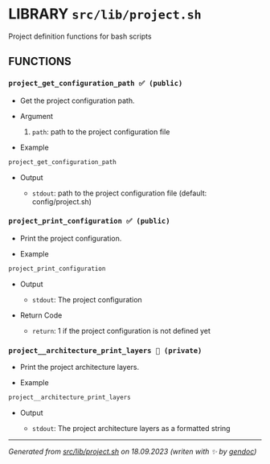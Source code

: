 # LIBRARY `src/lib/project.sh`

Project definition functions for bash scripts

## FUNCTIONS

### `project_get_configuration_path ✅ (public)`

* Get the project configuration path.

* Argument

  1. `path`: path to the project configuration file

* Example

```bash
project_get_configuration_path
```

* Output

  * `stdout`: path to the project configuration file (default: config/project.sh)

### `project_print_configuration ✅ (public)`

* Print the project configuration.

* Example

```bash
project_print_configuration
```

* Output

  * `stdout`: The project configuration

* Return Code

  * `return`: 1 if the project configuration is not defined yet

### `project__architecture_print_layers 🚫 (private)`

* Print the project architecture layers.

* Example

```bash
project__architecture_print_layers
```

* Output

  * `stdout`: The project architecture layers as a formatted string

---------------------------------------
*Generated from [src/lib/project.sh](../../../src/lib/project.sh) on 18.09.2023         (writen with ✨ by [gendoc](../../../src/lib/ext/gendoc.sh))*

